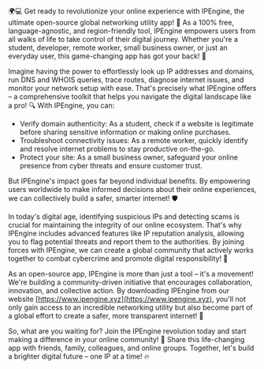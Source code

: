 🌍💻 Get ready to revolutionize your online experience with IPEngine, the ultimate open-source global networking utility app! 🚀 As a 100% free, language-agnostic, and region-friendly tool, IPEngine empowers users from all walks of life to take control of their digital journey. Whether you're a student, developer, remote worker, small business owner, or just an everyday user, this game-changing app has got your back! 📡

Imagine having the power to effortlessly look up IP addresses and domains, run DNS and WHOIS queries, trace routes, diagnose internet issues, and monitor your network setup with ease. That's precisely what IPEngine offers – a comprehensive toolkit that helps you navigate the digital landscape like a pro! 🔍 With IPEngine, you can:

* Verify domain authenticity: As a student, check if a website is legitimate before sharing sensitive information or making online purchases.
* Troubleshoot connectivity issues: As a remote worker, quickly identify and resolve internet problems to stay productive on-the-go.
* Protect your site: As a small business owner, safeguard your online presence from cyber threats and ensure customer trust.

But IPEngine's impact goes far beyond individual benefits. By empowering users worldwide to make informed decisions about their online experiences, we can collectively build a safer, smarter internet! 🛡️

In today's digital age, identifying suspicious IPs and detecting scams is crucial for maintaining the integrity of our online ecosystem. That's why IPEngine includes advanced features like IP reputation analysis, allowing you to flag potential threats and report them to the authorities. By joining forces with IPEngine, we can create a global community that actively works together to combat cybercrime and promote digital responsibility! 🚀

As an open-source app, IPEngine is more than just a tool – it's a movement! We're building a community-driven initiative that encourages collaboration, innovation, and collective action. By downloading IPEngine from our website [https://www.ipengine.xyz](https://www.ipengine.xyz), you'll not only gain access to an incredible networking utility but also become part of a global effort to create a safer, more transparent internet! 💪

So, what are you waiting for? Join the IPEngine revolution today and start making a difference in your online community! 🌟 Share this life-changing app with friends, family, colleagues, and online groups. Together, let's build a brighter digital future – one IP at a time! 🔥